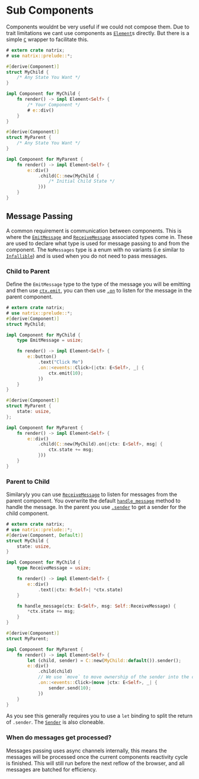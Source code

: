 # Sub Components

Components wouldnt be very useful if we could not compose them. Due to trait limitations we cant use components as [`Element`](element::Element)s directly. But there is a simple [`C`](component::C) wrapper to facilitate this.

```rust
# extern crate natrix;
# use natrix::prelude::*;

#[derive(Component)]
struct MyChild {
    /* Any State You Want */
}

impl Component for MyChild {
    fn render() -> impl Element<Self> {
        /* Your Component */
        # e::div()
    }
}

#[derive(Component)]
struct MyParent {
    /* Any State You Want */
}

impl Component for MyParent {
    fn render() -> impl Element<Self> {
        e::div()
            .child(C::new(MyChild {
                /* Initial Child State */
            }))
    }
}
```

## Message Passing
A common requirement is communication between components. This is where the [`EmitMessage`](component::Component::EmitMessage) and [`ReceiveMessage`](component::Component::ReceiveMessage) associated types come in. These are used to declare what type is used for message passing to and from the component. The `NoMessages` type is a enum with no variants (i.e similar to [`Infallible`](std::convert::Infallible)) and is used when you do not need to pass messages.

### Child to Parent
Define the `EmitMessage` type to the type of the message you will be emitting and then use [`ctx.emit`](state::State::emit), you can then use [`.on`](component::C::on) to listen for the message in the parent component.
```rust
# extern crate natrix;
# use natrix::prelude::*;
#[derive(Component)]
struct MyChild;

impl Component for MyChild {
    type EmitMessage = usize;

    fn render() -> impl Element<Self> {
        e::button()
            .text("Click Me")
            .on::<events::Click>(|ctx: E<Self>, _| {
                ctx.emit(10);
            })
    }
}

#[derive(Component)]
struct MyParent {
    state: usize,
};

impl Component for MyParent {
    fn render() -> impl Element<Self> {
        e::div()
            .child(C::new(MyChild).on(|ctx: E<Self>, msg| {
                ctx.state += msg;
            }))
    }
}
```

### Parent to Child
Similaryly you can use [`ReceiveMessage`](component::Component::ReceiveMessage) to listen for messages from the parent component. You overwrite the default [`handle_message`](component::Component::handle_message) method to handle the message. In the parent you use [`.sender`](component::C::sender) to get a sender for the child component.

```rust
# extern crate natrix;
# use natrix::prelude::*;
#[derive(Component, Default)]
struct MyChild {
    state: usize,
}

impl Component for MyChild {
    type ReceiveMessage = usize;

    fn render() -> impl Element<Self> {
        e::div()
            .text(|ctx: R<Self>| *ctx.state)
    }

    fn handle_message(ctx: E<Self>, msg: Self::ReceiveMessage) {
        *ctx.state += msg;
    }
}

#[derive(Component)]
struct MyParent;

impl Component for MyParent {
    fn render() -> impl Element<Self> {
        let (child, sender) = C::new(MyChild::default()).sender();
        e::div()
            .child(child)
            // We use `move` to move ownership of the sender into the closure
            .on::<events::Click>(move |ctx: E<Self>, _| {
                sender.send(10);
            })
    }
}
```
As you see this generally requires you to use a `let` binding to split the return of `.sender`. The [`Sender`](component::Sender) is also cloneable.

### When do messages get processed?
Messages passing uses async channels internally, this means the messages will be processed once the current components reactivity cycle is finished. This will still run before the next reflow of the browser, and all messages are batched for efficiency. 
